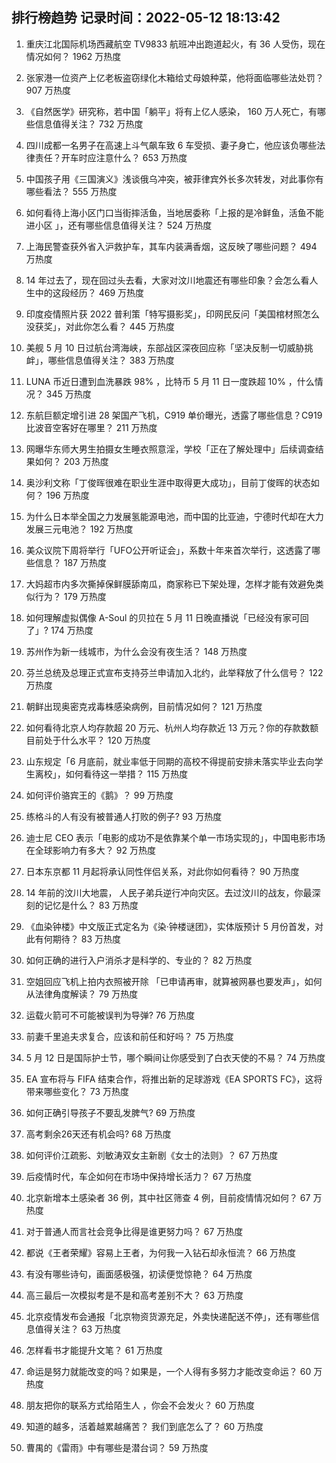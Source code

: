 
## 排行榜趋势 记录时间：2022-05-12 18:13:42
  
  1. 重庆江北国际机场西藏航空 TV9833 航班冲出跑道起火，有 36 人受伤，现在情况如何？ 1962 万热度
    
  2. 张家港一位资产上亿老板盗窃绿化木箱给丈母娘种菜，他将面临哪些法处罚？ 907 万热度
    
  3. 《自然医学》研究称，若中国「躺平」将有上亿人感染， 160 万人死亡，有哪些信息值得关注？ 732 万热度
    
  4. 四川成都一名男子在高速上斗气飙车致 6 车受损、妻子身亡，他应该负哪些法律责任？开车时应注意什么？ 653 万热度
    
  5. 中国孩子用《三国演义》浅谈俄乌冲突，被菲律宾外长多次转发，对此事你有哪些看法？ 555 万热度
    
  6. 如何看待上海小区门口当街摔活鱼，当地居委称「上报的是冷鲜鱼，活鱼不能进小区 」，还有哪些信息值得关注？ 524 万热度
    
  7. 上海民警查获外省入沪救护车，其车内装满香烟，这反映了哪些问题？ 494 万热度
    
  8. 14 年过去了，现在回过头去看，大家对汶川地震还有哪些印象？会怎么看人生中的这段经历？ 469 万热度
    
  9. 印度疫情照片获 2022 普利策「特写摄影奖」，印网民反问「美国棺材照怎么没获奖」，对此你怎么看？ 445 万热度
    
  10. 美舰 5 月 10 日过航台湾海峡，东部战区深夜回应称「坚决反制一切威胁挑衅」，哪些信息值得关注？ 383 万热度
    
  11. LUNA 币近日遭到血洗暴跌 98% ，比特币 5 月 11 日一度跌超 10% ，什么情况？ 345 万热度
    
  12. 东航巨额定增引进 28 架国产飞机，C919 单价曝光，透露了哪些信息？C919比波音空客好在哪里？ 211 万热度
    
  13. 网曝华东师大男生拍摄女生睡衣照意淫，学校「正在了解处理中」后续调查结果如何？ 203 万热度
    
  14. 奥沙利文称「丁俊晖很难在职业生涯中取得更大成功」，目前丁俊晖的状态如何？ 196 万热度
    
  15. 为什么日本举全国之力发展氢能源电池，而中国的比亚迪，宁德时代却在大力发展三元电池？ 192 万热度
    
  16. 美众议院下周将举行「UFO公开听证会」，系数十年来首次举行，这透露了哪些信息？ 187 万热度
    
  17. 大妈超市内多次撕掉保鲜膜舔南瓜，商家称已下架处理，怎样才能有效避免类似行为？ 179 万热度
    
  18. 如何理解虚拟偶像 A-Soul 的贝拉在 5 月 11 日晚直播说「已经没有家可回了」? 174 万热度
    
  19. 苏州作为新一线城市，为什么会没有夜生活？ 148 万热度
    
  20. 芬兰总统及总理正式宣布支持芬兰申请加入北约，此举释放了什么信号？ 122 万热度
    
  21. 朝鲜出现奥密克戎毒株感染病例，目前情况如何？ 121 万热度
    
  22. 如何看待北京人均存款超 20 万元、杭州人均存款近 13 万元？你的存款数额目前处于什么水平？ 120 万热度
    
  23. 山东规定「6 月底前，就业率低于同期的高校不得提前安排未落实毕业去向学生离校」，如何看待这一举措？ 115 万热度
    
  24. 如何评价骆宾王的《鹅》？ 99 万热度
    
  25. 练格斗的人有没有被普通人打败的例子? 93 万热度
    
  26. 迪士尼 CEO 表示「电影的成功不是依靠某个单一市场实现的」，中国电影市场在全球影响力有多大？ 92 万热度
    
  27. 日本东京都 11 月起将承认同性伴侣关系，对此你如何看待？ 90 万热度
    
  28. 14 年前的汶川大地震， 人民子弟兵逆行冲向灾区。去过汶川的战友，你最深刻的记忆是什么？ 83 万热度
    
  29. 《血染钟楼》中文版正式定名为《染·钟楼谜团》，实体版预计 5 月份首发，对此有何期待？ 83 万热度
    
  30. 如何正确的进行入户消杀才是科学的、专业的？ 82 万热度
    
  31. 空姐回应飞机上拍内衣照被开除 「已申请再审，就算被网暴也要发声」，如何从法律角度解读？ 79 万热度
    
  32. 运载火箭可不可能被误判为导弹? 76 万热度
    
  33. 前妻千里追夫求复合，应该和前任和好吗？ 75 万热度
    
  34. 5 月 12 日是国际护士节，哪个瞬间让你感受到了白衣天使的不易？ 74 万热度
    
  35. EA 宣布将与 FIFA 结束合作，将推出新的足球游戏《EA SPORTS FC》，这将带来哪些变化？ 73 万热度
    
  36. 如何正确引导孩子不要乱发脾气? 69 万热度
    
  37. 高考剩余26天还有机会吗? 68 万热度
    
  38. 如何评价江疏影、刘敏涛双女主新剧《女士的法则》？ 67 万热度
    
  39. 后疫情时代，车企如何在市场中保持增长活力？ 67 万热度
    
  40. 北京新增本土感染者 36 例，其中社区筛查 4 例，目前疫情情况如何？ 67 万热度
    
  41. 对于普通人而言社会竞争比得是谁更努力吗？ 67 万热度
    
  42. 都说《王者荣耀》容易上王者，为何我一入钻石却永恒流？ 66 万热度
    
  43. 有没有哪些诗句，画面感极强，初读便觉惊艳？ 64 万热度
    
  44. 高三最后一次模拟考是不是和高考差别不大？ 63 万热度
    
  45. 北京疫情发布会通报「北京物资货源充足，外卖快递配送不停」，还有哪些信息值得关注？ 63 万热度
    
  46. 怎样看书才能提升文笔？ 61 万热度
    
  47. 命运是努力就能改变的吗？如果是，一个人得有多努力才能改变命运？ 60 万热度
    
  48. 朋友把你的联系方式给陌生人 ，你会不会发火？ 60 万热度
    
  49. 知道的越多，活着越累越痛苦？ 我们到底怎么了？ 60 万热度
    
  50. 曹禺的《雷雨》中有哪些是潜台词？ 59 万热度
    